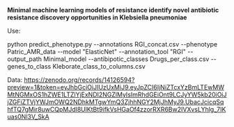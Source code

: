 **Minimal machine learning models of resistance identify novel antibiotic resistance discovery opportunities in Klebsiella pneumoniae**

Use:

python predict_phenotype.py --annotations RGI_concat.csv --phenotype Patric_AMR_data --model "ElasticNet" --annotation_tool "RGI" --output_path Minimal_model --antibipotic_classes Drugs_per_class.csv --genes_to_class Kleborate_class_to_columns.csv

Data: https://zenodo.org/records/14126594?preview=1&token=eyJhbGciOiJIUzUxMiJ9.eyJpZCI6IjNiZTcxYzBmLTEwMWMtNGMxOS1hZWE1LTZlYjExNDI2NGZlMyIsImRhdGEiOnt9LCJyYW5kb20iOiJjZGFiZTVjYWJmOWQ2NDhkMTgwYmQ3ZjhhNGY2MjJhMyJ9.UbacJcicqSqhfTQ7gMir8uwCQpMJdl8UlKtBt9ifkVsHGaOf4zzorRXR6Bw2IVXvsLYhlg_7IKuas0Nl3V_SkA

